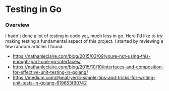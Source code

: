 # Testing in Go

### Overview

I hadn't done a lot of testing in code yet, much less in go.  Here I'd like to try making testing a fundamental aspect of this project.  I started by reviewing a few random articles I found:

- https://nathanleclaire.com/blog/2015/03/09/youre-not-using-this-enough-part-one-go-interfaces/
- https://nathanleclaire.com/blog/2015/10/10/interfaces-and-composition-for-effective-unit-testing-in-golang/
- https://medium.com/@matryer/5-simple-tips-and-tricks-for-writing-unit-tests-in-golang-619653f90742
